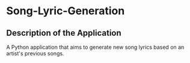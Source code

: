 # Song-Lyric-Generation

## Description of the Application
A Python application that aims to generate new song lyrics based on an artist's previous songs. 
